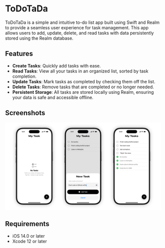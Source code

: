 # ToDoTaDa

ToDoTaDa is a simple and intuitive to-do list app built using Swift and Realm to provide a seamless user experience for task management. This app allows users to add, update, delete, and read tasks with data persistently stored using the Realm database.

## Features

- **Create Tasks**: Quickly add tasks with ease.
- **Read Tasks**: View all your tasks in an organized list, sorted by task completion.
- **Update Tasks**: Mark tasks as completed by checking them off the list.
- **Delete Tasks**: Remove tasks that are completed or no longer needed.
- **Persistent Storage**: All tasks are stored locally using Realm, ensuring your data is safe and accessible offline.

## Screenshots

![](https://raw.githubusercontent.com/npwitk/ToDoTaDa/refs/heads/main/readme_screenshots.png)

## Requirements

- iOS 14.0 or later
- Xcode 12 or later
